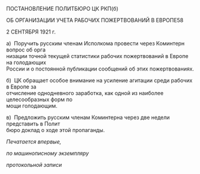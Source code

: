 ПОСТАНОВЛЕНИЕ ПОЛИТБЮРО ЦК РКП(б)

ОБ ОРГАНИЗАЦИИ УЧЕТА РАБОЧИХ ПОЖЕРТВОВАНИЙ В ЕВРОПЕ58

2 СЕНТЯБРЯ 1921 г.

а)  Поручить русским членам Исполкома провести через Коминтерн вопрос об орга­  
низации точной текущей статистики рабочих пожертвований в Европе на голодающих  
России и о постоянной публикации сообщений об этих пожертвованиях.

б)  ЦК обращает особое внимание на усиление агитации среди рабочих в Европе за  
отчисление однодневного заработка, как одной из наиболее целесообразных форм по­  
мощи голодающим.

в)  Предложить русским членам Коминтерна через две недели представить в Полит­  
бюро доклад о ходе этой пропаганды.

_Печатается впервые,_

_по машинописному экземпляру_

_протокольной записи_